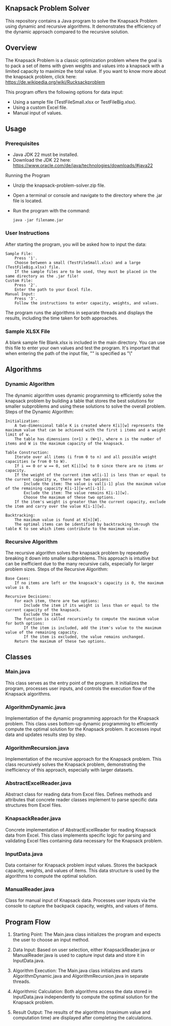 ## Knapsack Problem Solver


This repository contains a Java program to solve the Knapsack Problem using dynamic and recursive algorithms. It demonstrates the efficiency of the dynamic approach compared to the recursive solution.

## Overview

The Knapsack Problem is a classic optimization problem where the goal is to pack a set of items with given weights and values into a knapsack with a limited capacity to maximize the total value.
If you want to know more about the knapsack problem, click here: https://de.wikipedia.org/wiki/Rucksackproblem

This program offers the following options for data input:

- Using a sample file (TestFileSmall.xlsx or TestFileBig.xlsx).
- Using a custom Excel file.
- Manual input of values.




## Usage

### Prerequisites

- Java JDK 22 must be installed.
- Download the JDK 22 here: https://www.oracle.com/de/java/technologies/downloads/#java22

Running the Program

- Unzip the knapsack-problem-solver.zip file.
- Open a terminal or console and navigate to the directory where the .jar file is located.
- Run the program with the command:

      java -jar filename.jar

### User Instructions

After starting the program, you will be asked how to input the data:

    Sample File:
        Press '1'.
        Choose between a small (TestFileSmall.xlsx) and a large (TestFileBig.xlsx) file.
        If the sample files are to be used, they must be placed in the same directory as the .jar file!
    Custom File:
        Press '2'.
        Enter the path to your Excel file.
    Manual Input:
        Press '3'.
        Follow the instructions to enter capacity, weights, and values.

The program runs the algorithms in separate threads and displays the results, including the time taken for both approaches.

### Sample XLSX File

A blank sample file Blank.xlsx is included in the main directory. You can use this file to enter your own values and test the program.
It's important that when entering the path of the input file, "\" is specified as "\\"




## Algorithms

### Dynamic Algorithm

The dynamic algorithm uses dynamic programming to efficiently solve the knapsack problem by building a table that stores the best solutions for smaller subproblems and using these solutions to solve the overall problem.
Steps of the Dynamic Algorithm:

    Initialization:
        A two-dimensional table K is created where K[i][w] represents the maximum value that can be achieved with the first i items and a weight limit of w.
        The table has dimensions (n+1) x (W+1), where n is the number of items and W is the maximum capacity of the knapsack.

    Table Construction:
        Iterate over all items (i from 0 to n) and all possible weight capacities (w from 0 to W).
        If i == 0 or w == 0, set K[i][w] to 0 since there are no items or capacity.
        If the weight of the current item wt[i-1] is less than or equal to the current capacity w, there are two options:
            Include the item: The value is val[i-1] plus the maximum value of the remaining capacity K[i-1][w-wt[i-1]].
            Exclude the item: The value remains K[i-1][w].
            Choose the maximum of these two options.
        If the item's weight is greater than the current capacity, exclude the item and carry over the value K[i-1][w].

    Backtracking:
        The maximum value is found at K[n][W].
        The optimal items can be identified by backtracking through the table K to see which items contribute to the maximum value.

### Recursive Algorithm

The recursive algorithm solves the knapsack problem by repeatedly breaking it down into smaller subproblems. This approach is intuitive but can be inefficient due to the many recursive calls, especially for larger problem sizes.
Steps of the Recursive Algorithm:

    Base Cases:
        If no items are left or the knapsack's capacity is 0, the maximum value is 0.

    Recursive Decisions:
        For each item, there are two options:
            Include the item if its weight is less than or equal to the current capacity of the knapsack.
            Exclude the item.
        The function is called recursively to compute the maximum value for both options:
            If the item is included, add the item's value to the maximum value of the remaining capacity.
            If the item is excluded, the value remains unchanged.
        Return the maximum of these two options.
## Classes

### Main.java

This class serves as the entry point of the program.
It initializes the program, processes user inputs, and controls the execution flow of the Knapsack algorithms.

### AlgorithmDynamic.java

Implementation of the dynamic programming approach for the Knapsack problem.
This class uses bottom-up dynamic programming to efficiently compute the optimal solution for the Knapsack problem. It accesses input data and updates results step by step.

### AlgorithmRecursion.java

Implementation of the recursive approach for the Knapsack problem.
This class recursively solves the Knapsack problem, demonstrating the inefficiency of this approach, especially with larger datasets.

### AbstractExcelReader.java

Abstract class for reading data from Excel files.
Defines methods and attributes that concrete reader classes implement to parse specific data structures from Excel files.

### KnapsackReader.java

Concrete implementation of AbstractExcelReader for reading Knapsack data from Excel.
This class implements specific logic for parsing and validating Excel files containing data necessary for the Knapsack problem.

### InputData.java

Data container for Knapsack problem input values.
Stores the backpack capacity, weights, and values of items. This data structure is used by the algorithms to compute the optimal solution.

### ManualReader.java

Class for manual input of Knapsack data.
Processes user inputs via the console to capture the backpack capacity, weights, and values of items.



##  Program Flow

1. Starting Point: The Main.java class initializes the program and expects the user to choose an input method.

2. Data Input: Based on user selection, either KnapsackReader.java or ManualReader.java is used to capture input data and store it in InputData.java.

3. Algorithm Execution: The Main.java class initializes and starts AlgorithmDynamic.java and AlgorithmRecursion.java in separate threads.

3. Algorithmic Calculation: Both algorithms access the data stored in InputData.java independently to compute the optimal solution for the Knapsack problem.

4. Result Output: The results of the algorithms (maximum value and computation time) are displayed after completing the calculations.
